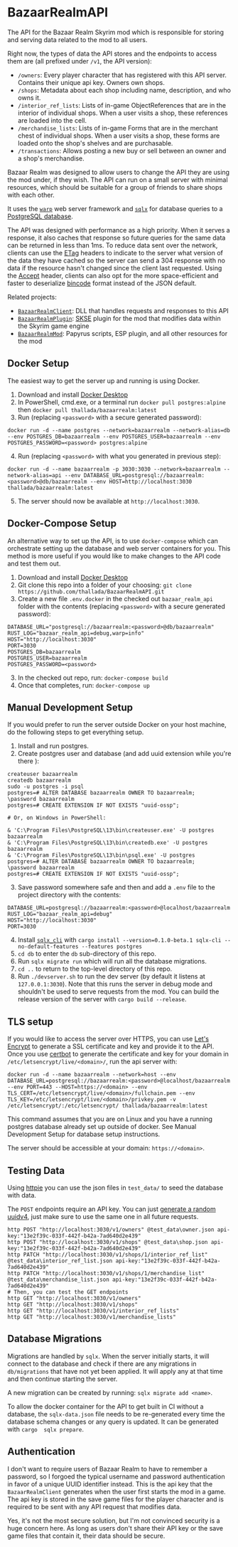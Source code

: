 # BazaarRealmAPI

The API for the Bazaar Realm Skyrim mod which is responsible for storing and
serving data related to the mod to all users.

Right now, the types of data the API stores and the endpoints to access them
are (all prefixed under `/v1`, the API version):

- `/owners`: Every player character that has registered with this API server.
  Contains their unique api key. Owners own shops.
- `/shops`: Metadata about each shop including name, description, and who owns
  it.
- `/interior_ref_lists`: Lists of in-game ObjectReferences that are in the
  interior of individual shops. When a user visits a shop, these references
  are loaded into the cell.
- `/merchandise_lists`: Lists of in-game Forms that are in the merchant chest
  of individual shops. When a user visits a shop, these forms are loaded
  onto the shop's shelves and are purchasable.
- `/transactions`: Allows posting a new buy or sell between an owner and a
  shop's merchandise.

Bazaar Realm was designed to allow users to change the API they are using the
mod under, if they wish. The API can run on a small server with minimal
resources, which should be suitable for a group of friends to share shops
with each other.

It uses the [`warp`](https://crates.io/crates/warp) web server framework and
[`sqlx`](https://crates.io/crates/sqlx) for database queries to a [PostgreSQL
database](https://www.postgresql.org).

The API was designed with performance as a high priority. When it serves a
response, it also caches that response so future queries for the same data
can be returned in less than 1ms. To reduce data sent over the network,
clients can use the
[ETag](https://developer.mozilla.org/en-US/docs/Web/HTTP/Headers/ETag)
headers to indicate to the server what version of the data they have cached
so the server can send a 304 response with no data if the resource hasn't
changed since the client last requested. Using the
[Accept](https://developer.mozilla.org/en-US/docs/Web/HTTP/Headers/Accept)
header, clients can also opt for the more space-efficient and faster to
deserialize [bincode](https://github.com/servo/bincode) format instead of the
JSON default.

Related projects:

- [`BazaarRealmClient`](https://github.com/thallada/BazaarRealmClient): DLL that
  handles requests and responses to this API
- [`BazaarRealmPlugin`](https://github.com/thallada/BazaarRealmPlugin):
  [SKSE](https://skse.silverlock.org/) plugin for the mod that modifies data
  within the Skyrim game engine
- [`BazaarRealmMod`](https://github.com/thallada/BazaarRealmMod): Papyrus
  scripts, ESP plugin, and all other resources for the mod

## Docker Setup

The easiest way to get the server up and running is using Docker.

1. Download and install [Docker Desktop](https://www.docker.com/get-started)
2. In PowerShell, cmd.exe, or a terminal run `docker pull postgres:alpine` then `docker pull thallada/bazaarrealm:latest`
3. Run (replacing `<password>` with a secure generated password):

```
docker run -d --name postgres --network=bazaarrealm --network-alias=db --env POSTGRES_DB=bazaarrealm --env POSTGRES_USER=bazaarrealm --env POSTGRES_PASSWORD=<password> postgres:alpine
```

4. Run (replacing `<password>` with what you generated in previous step):

```
docker run -d --name bazaarrealm -p 3030:3030 --network=bazaarrealm --network-alias=api --env DATABASE_URL=postgresql://bazaarrealm:<password>@db/bazaarrealm --env HOST=http://localhost:3030 thallada/bazaarrealm:latest
```

5. The server should now be available at `http://localhost:3030`.

## Docker-Compose Setup

An alternative way to set up the API, is to use `docker-compose` which can
orchestrate setting up the database and web server containers for you. This
method is more useful if you would like to make changes to the API code and
test them out.

1. Download and install [Docker Desktop](https://www.docker.com/get-started)
2. Git clone this repo into a folder of your choosing: `git clone https://github.com/thallada/BazaarRealmAPI.git`
3. Create a new file `.env.docker` in the checked out `bazaar_realm_api`
   folder with the contents (replacing `<password>` with a secure generated
   password):

```
DATABASE_URL="postgresql://bazaarrealm:<password>@db/bazaarrealm"
RUST_LOG="bazaar_realm_api=debug,warp=info"
HOST="http://localhost:3030"
PORT=3030
POSTGRES_DB=bazaarrealm
POSTGRES_USER=bazaarrealm
POSTGRES_PASSWORD=<password>
```

3. In the checked out repo, run: `docker-compose build`
4. Once that completes, run: `docker-compose up`

## Manual Development Setup

If you would prefer to run the server outside Docker on your host machine, do
the following steps to get everything setup.

1. Install and run postgres.
2. Create postgres user and database (and add uuid extension while you're there
   ):

```
createuser bazaarrealm
createdb bazaarrealm
sudo -u postgres -i psql
postgres=# ALTER DATABASE bazaarrealm OWNER TO bazaarrealm;
\password bazaarrealm
postgres=# CREATE EXTENSION IF NOT EXISTS "uuid-ossp";

# Or, on Windows in PowerShell:

& 'C:\Program Files\PostgreSQL\13\bin\createuser.exe' -U postgres bazaarrealm
& 'C:\Program Files\PostgreSQL\13\bin\createdb.exe' -U postgres bazaarrealm
& 'C:\Program Files\PostgreSQL\13\bin\psql.exe' -U postgres
postgres=# ALTER DATABASE bazaarrealm OWNER TO bazaarrealm;
\password bazaarrealm
postgres=# CREATE EXTENSION IF NOT EXISTS "uuid-ossp";
```

3. Save password somewhere safe and then and add a `.env` file to the project
   directory with the contents:

```
DATABASE_URL=postgresql://bazaarrealm:<password>@localhost/bazaarrealm
RUST_LOG="bazaar_realm_api=debug"
HOST="http://localhost:3030"
PORT=3030
```

4. Install
   [`sqlx_cli`](https://github.com/launchbadge/sqlx/tree/master/sqlx-cli) with
   `cargo install --version=0.1.0-beta.1 sqlx-cli --no-default-features --features postgres`
5. `cd db` to enter the `db` sub-directory of this repo.
6. Run `sqlx migrate run` which will run all the database migrations.
7. `cd ..` to return to the top-level directory of this repo.
8. Run `./devserver.sh` to run the dev server (by default it listens at
   `127.0.0.1:3030`). Note that this runs the server in debug mode and shouldn't
   be used to serve requests from the mod. You can build the release version of
   the server with `cargo build --release`.

## TLS setup

If you would like to access the server over HTTPS, you can use [Let's
Encrypt](https://letsencrypt.org/) to generate a SSL certificate and key and
provide it to the API. Once you use [certbot](https://certbot.eff.org/) to
generate the certificate and key for your domain in
`/etc/letsencrypt/live/<domain>/`, run the api server with:

```
docker run -d --name bazaarrealm --network=host --env DATABASE_URL=postgresql://bazaarrealm:<password>@localhost/bazaarrealm --env PORT=443 --HOST=https://<domain> --env TLS_CERT=/etc/letsencrypt/live/<domain>/fullchain.pem --env TLS_KEY=/etc/letsencrypt/live/<domain>/privkey.pem -v /etc/letsencrypt/:/etc/letsencrypt/ thallada/bazaarrealm:latest
```

This command assumes that you are on Linux and you have a running postgres
database already set up outside of docker. See Manual Development Setup for
database setup instructions.

The server should be accessible at your domain: `https://<domain>`.

## Testing Data

Using [httpie](https://httpie.org/) you can use the json files in
`test_data/` to seed the database with data.

The `POST` endpoints require an API key. You can just [generate a random
uuidv4](https://www.uuidgenerator.net/version4), just make sure to use the
same one in all future requests.

```
http POST "http://localhost:3030/v1/owners" @test_data\owner.json api-key:"13e2f39c-033f-442f-b42a-7ad640d2e439"
http POST "http://localhost:3030/v1/shops" @test_data\shop.json api-key:"13e2f39c-033f-442f-b42a-7ad640d2e439"
http PATCH "http://localhost:3030/v1/shops/1/interior_ref_list" @test_data\interior_ref_list.json api-key:"13e2f39c-033f-442f-b42a-7ad640d2e439"
http PATCH "http://localhost:3030/v1/shops/1/merchandise_list" @test_data\merchandise_list.json api-key:"13e2f39c-033f-442f-b42a-7ad640d2e439"
# Then, you can test the GET endpoints
http GET "http://localhost:3030/v1/owners"
http GET "http://localhost:3030/v1/shops"
http GET "http://localhost:3030/v1/interior_ref_lists"
http GET "http://localhost:3030/v1/merchandise_lists"
```

## Database Migrations

Migrations are handled by `sqlx`. When the server initially starts, it will
connect to the database and check if there are any migrations in
`db/migrations` that have not yet been applied. It will apply any at that
time and then continue starting the server.

A new migration can be created by running: `sqlx migrate add <name>`.

To allow the docker container for the API to get built in CI without a
database, the `sqlx-data.json` file needs to be re-generated every time the
database schema changes or any query is updated. It can be generated with `cargo 
sqlx prepare`.

## Authentication

I don't want to require users of Bazaar Realm to have to remember a password,
so I forgoed the typical username and password authentication in favor of a
unique UUID identifier instead. This is the api key that the
`BazaarRealmClient` generates when the user first starts the mod in a game.
The api key is stored in the save game files for the player character and is
required to be sent with any API request that modifies data.

Yes, it's not the most secure solution, but I'm not convinced security is a
huge concern here. As long as users don't share their API key or the save
game files that contain it, their data should be secure.
